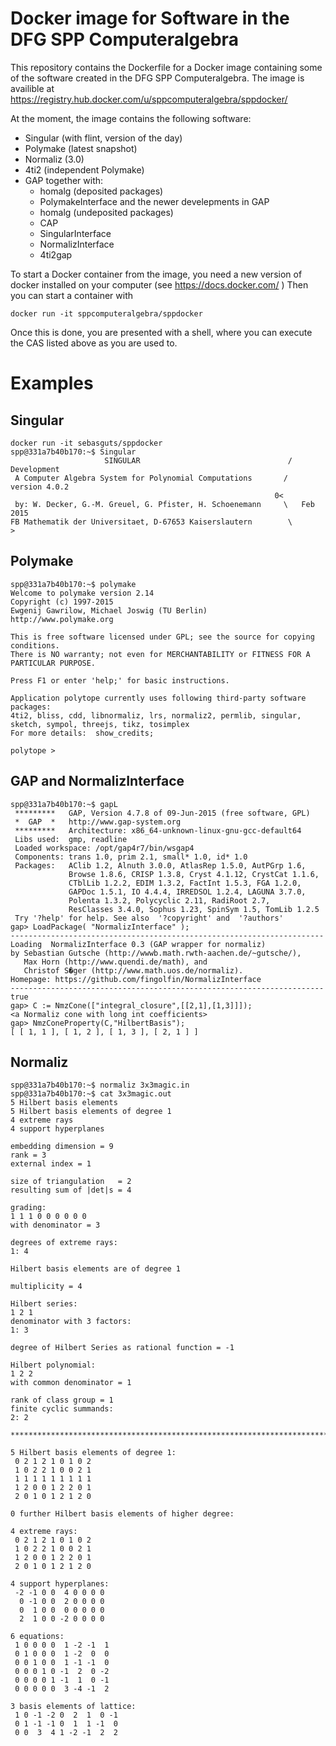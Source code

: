# Docker image for Software in the DFG SPP Computeralgebra

This repository contains the Dockerfile for a Docker image
containing some of the software created in the DFG SPP Computeralgebra.
The image is availible at https://registry.hub.docker.com/u/sppcomputeralgebra/sppdocker/

At the moment, the image contains the following software:

* Singular (with flint, version of the day)
* Polymake (latest snapshot)
* Normaliz (3.0)
* 4ti2 (independent Polymake)
* GAP together with:
  - homalg (deposited packages)
  - PolymakeInterface
  and the newer develepments in GAP
  - homalg (undeposited packages)
  - CAP
  - SingularInterface
  - NormalizInterface
  - 4ti2gap

To start a Docker container from the image, you need a new version of
docker installed on your computer (see https://docs.docker.com/ )
Then you can start a container with
```
docker run -it sppcomputeralgebra/sppdocker
```
Once this is done, you are presented with a shell, where
you can execute the CAS listed above as you are used to.

# Examples

## Singular
```
docker run -it sebasguts/sppdocker
spp@331a7b40b170:~$ Singular
                     SINGULAR                                 /  Development
 A Computer Algebra System for Polynomial Computations       /   version 4.0.2
                                                           0<
 by: W. Decker, G.-M. Greuel, G. Pfister, H. Schoenemann     \   Feb 2015
FB Mathematik der Universitaet, D-67653 Kaiserslautern        \
>
```

## Polymake
```
spp@331a7b40b170:~$ polymake
Welcome to polymake version 2.14
Copyright (c) 1997-2015
Ewgenij Gawrilow, Michael Joswig (TU Berlin)
http://www.polymake.org

This is free software licensed under GPL; see the source for copying conditions.
There is NO warranty; not even for MERCHANTABILITY or FITNESS FOR A PARTICULAR PURPOSE.

Press F1 or enter 'help;' for basic instructions.

Application polytope currently uses following third-party software packages:
4ti2, bliss, cdd, libnormaliz, lrs, normaliz2, permlib, singular, sketch, sympol, threejs, tikz, tosimplex
For more details:  show_credits;

polytope >
```

## GAP and NormalizInterface
```
spp@331a7b40b170:~$ gapL
 *********   GAP, Version 4.7.8 of 09-Jun-2015 (free software, GPL)
 *  GAP  *   http://www.gap-system.org
 *********   Architecture: x86_64-unknown-linux-gnu-gcc-default64
 Libs used:  gmp, readline
 Loaded workspace: /opt/gap4r7/bin/wsgap4
 Components: trans 1.0, prim 2.1, small* 1.0, id* 1.0
 Packages:   AClib 1.2, Alnuth 3.0.0, AtlasRep 1.5.0, AutPGrp 1.6,
             Browse 1.8.6, CRISP 1.3.8, Cryst 4.1.12, CrystCat 1.1.6,
             CTblLib 1.2.2, EDIM 1.3.2, FactInt 1.5.3, FGA 1.2.0,
             GAPDoc 1.5.1, IO 4.4.4, IRREDSOL 1.2.4, LAGUNA 3.7.0,
             Polenta 1.3.2, Polycyclic 2.11, RadiRoot 2.7,
             ResClasses 3.4.0, Sophus 1.23, SpinSym 1.5, TomLib 1.2.5
 Try '?help' for help. See also  '?copyright' and  '?authors'
gap> LoadPackage( "NormalizInterface" );
----------------------------------------------------------------------
Loading  NormalizInterface 0.3 (GAP wrapper for normaliz)
by Sebastian Gutsche (http://wwwb.math.rwth-aachen.de/~gutsche/),
   Max Horn (http://www.quendi.de/math), and
   Christof S�ger (http://www.math.uos.de/normaliz).
Homepage: https://github.com/fingolfin/NormalizInterface
----------------------------------------------------------------------
true
gap> C := NmzCone(["integral_closure",[[2,1],[1,3]]]);
<a Normaliz cone with long int coefficients>
gap> NmzConeProperty(C,"HilbertBasis");
[ [ 1, 1 ], [ 1, 2 ], [ 1, 3 ], [ 2, 1 ] ]
```

## Normaliz
```
spp@331a7b40b170:~$ normaliz 3x3magic.in 
spp@331a7b40b170:~$ cat 3x3magic.out
5 Hilbert basis elements
5 Hilbert basis elements of degree 1
4 extreme rays
4 support hyperplanes

embedding dimension = 9
rank = 3
external index = 1

size of triangulation   = 2
resulting sum of |det|s = 4

grading:
1 1 1 0 0 0 0 0 0 
with denominator = 3

degrees of extreme rays:
1: 4

Hilbert basis elements are of degree 1

multiplicity = 4

Hilbert series:
1 2 1 
denominator with 3 factors:
1: 3

degree of Hilbert Series as rational function = -1

Hilbert polynomial:
1 2 2 
with common denominator = 1

rank of class group = 1
finite cyclic summands:
2: 2  

***********************************************************************

5 Hilbert basis elements of degree 1:
 0 2 1 2 1 0 1 0 2
 1 0 2 2 1 0 0 2 1
 1 1 1 1 1 1 1 1 1
 1 2 0 0 1 2 2 0 1
 2 0 1 0 1 2 1 2 0

0 further Hilbert basis elements of higher degree:

4 extreme rays:
 0 2 1 2 1 0 1 0 2
 1 0 2 2 1 0 0 2 1
 1 2 0 0 1 2 2 0 1
 2 0 1 0 1 2 1 2 0

4 support hyperplanes:
 -2 -1 0 0  4 0 0 0 0
  0 -1 0 0  2 0 0 0 0
  0  1 0 0  0 0 0 0 0
  2  1 0 0 -2 0 0 0 0

6 equations:
 1 0 0 0 0  1 -2 -1  1
 0 1 0 0 0  1 -2  0  0
 0 0 1 0 0  1 -1 -1  0
 0 0 0 1 0 -1  2  0 -2
 0 0 0 0 1 -1  1  0 -1
 0 0 0 0 0  3 -4 -1  2

3 basis elements of lattice:
 1 0 -1 -2 0  2  1  0 -1
 0 1 -1 -1 0  1  1 -1  0
 0 0  3  4 1 -2 -1  2  2
```
